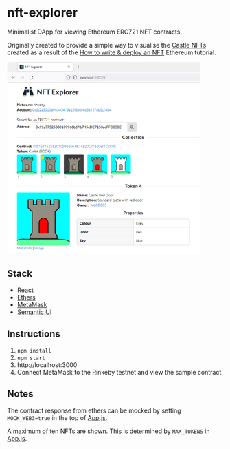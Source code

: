 # nft-explorer
Minimalist DApp for viewing Ethereum ERC721 NFT contracts.

Originally created to provide a simple way to visualise the [Castle NFTs](https://github.com/samwarwick/castle-nft) created as a result of the [How to write & deploy an NFT](https://ethereum.org/en/developers/tutorials/how-to-write-and-deploy-an-nft/) Ethereum tutorial.

<kbd><img src="NFT_Explorer.PNG" width="450"></kbd>

## Stack

* [React](https://reactjs.org/)
* [Ethers](https://github.com/ethers-io/ethers.js)
* [MetaMask](https://metamask.io/)
* [Semantic UI](https://react.semantic-ui.com/)

## Instructions

1. `npm install`
2. `npm start`
3. http://localhost:3000
4. Connect MetaMask to the Rinkeby testnet and view the sample contract.

## Notes

 The contract response from ethers can be mocked by setting `MOCK_WEB3=true` in the top of [App.js](src/App.js).

 A maximum of ten NFTs are shown. This is determined by `MAX_TOKENS` in [App.js](src/App.js).
